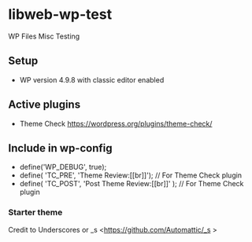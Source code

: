 # libweb-wp-test
WP Files Misc Testing

## Setup
* WP version 4.9.8 with classic editor enabled


## Active plugins
* Theme Check <https://wordpress.org/plugins/theme-check/>

## Include in wp-config

* define('WP_DEBUG', true);
* define( 'TC_PRE', 'Theme Review:[[br]]');   // For Theme Check plugin
* define( 'TC_POST', 'Post Theme Review:[[br]]' ); // For Theme Check plugin

### Starter theme
Credit to Underscores or _s <https://github.com/Automattic/_s >


